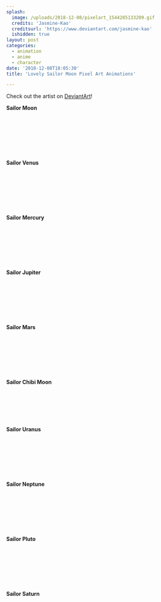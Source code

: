 ```yaml
---
splash:
  image: /uploads/2018-12-08/pixelart_1544285133209.gif
  credits: 'Jasmine-Kao'
  creditsurl: 'https://www.deviantart.com/jasmine-kao'
  ishidden: true
layout: post
categories:
  - animation
  - anime
  - character
date: '2018-12-08T18:05:30'
title: 'Lovely Sailor Moon Pixel Art Animations'

---
```

<p>Check out the artist on <a href="https://www.deviantart.com/jasmine-kao" target="_blank">DeviantArt</a>!</p><p><strong>Sailor Moon</strong></p><figure contenteditable="false"><img src="data:image/svg+xml;utf8,&lt;svg xmlns=&quot;http://www.w3.org/2000/svg&quot; xmlns:xlink=&quot;http://www.w3.org/1999/xlink&quot; width=&quot;50&quot; height=&quot;100&quot;&gt;&lt;/svg&gt;" width="50" height="100" data-src="/uploads/2018-12-08/pixelart_1544285266122.gif"></figure><p><strong>Sailor Venus</strong></p><figure contenteditable="false"><img src="data:image/svg+xml;utf8,&lt;svg xmlns=&quot;http://www.w3.org/2000/svg&quot; xmlns:xlink=&quot;http://www.w3.org/1999/xlink&quot; width=&quot;50&quot; height=&quot;100&quot;&gt;&lt;/svg&gt;" width="50" height="100" data-src="/uploads/2018-12-08/pixelart_1544285285377.gif"></figure><p><strong>Sailor Mercury</strong></p><figure contenteditable="false"><img src="data:image/svg+xml;utf8,&lt;svg xmlns=&quot;http://www.w3.org/2000/svg&quot; xmlns:xlink=&quot;http://www.w3.org/1999/xlink&quot; width=&quot;50&quot; height=&quot;100&quot;&gt;&lt;/svg&gt;" width="50" height="100" data-src="/uploads/2018-12-08/pixelart_1544285305909.gif"></figure><p><strong>Sailor Jupiter</strong></p><figure contenteditable="false"><img src="data:image/svg+xml;utf8,&lt;svg xmlns=&quot;http://www.w3.org/2000/svg&quot; xmlns:xlink=&quot;http://www.w3.org/1999/xlink&quot; width=&quot;50&quot; height=&quot;100&quot;&gt;&lt;/svg&gt;" width="50" height="100" data-src="/uploads/2018-12-08/pixelart_1544285326807.gif"></figure><p><strong>Sailor Mars</strong></p><figure contenteditable="false"><img src="data:image/svg+xml;utf8,&lt;svg xmlns=&quot;http://www.w3.org/2000/svg&quot; xmlns:xlink=&quot;http://www.w3.org/1999/xlink&quot; width=&quot;50&quot; height=&quot;100&quot;&gt;&lt;/svg&gt;" width="50" height="100" data-src="/uploads/2018-12-08/pixelart_1544285346326.gif"></figure><p><strong>Sailor Chibi Moon</strong></p><figure contenteditable="false"><img src="data:image/svg+xml;utf8,&lt;svg xmlns=&quot;http://www.w3.org/2000/svg&quot; xmlns:xlink=&quot;http://www.w3.org/1999/xlink&quot; width=&quot;70&quot; height=&quot;80&quot;&gt;&lt;/svg&gt;" width="70" height="80" data-src="/uploads/2018-12-08/pixelart_1544285371431.gif"></figure><p><strong>Sailor Uranus</strong></p><figure contenteditable="false"><img src="data:image/svg+xml;utf8,&lt;svg xmlns=&quot;http://www.w3.org/2000/svg&quot; xmlns:xlink=&quot;http://www.w3.org/1999/xlink&quot; width=&quot;50&quot; height=&quot;100&quot;&gt;&lt;/svg&gt;" width="50" height="100" data-src="/uploads/2018-12-08/pixelart_1544285388633.gif"></figure><p><strong>Sailor Neptune</strong></p><figure contenteditable="false"><img src="data:image/svg+xml;utf8,&lt;svg xmlns=&quot;http://www.w3.org/2000/svg&quot; xmlns:xlink=&quot;http://www.w3.org/1999/xlink&quot; width=&quot;50&quot; height=&quot;100&quot;&gt;&lt;/svg&gt;" width="50" height="100" data-src="/uploads/2018-12-08/pixelart_1544285408451.gif"></figure><p><strong>Sailor Pluto</strong></p><figure contenteditable="false"><img src="data:image/svg+xml;utf8,&lt;svg xmlns=&quot;http://www.w3.org/2000/svg&quot; xmlns:xlink=&quot;http://www.w3.org/1999/xlink&quot; width=&quot;50&quot; height=&quot;100&quot;&gt;&lt;/svg&gt;" width="50" height="100" data-src="/uploads/2018-12-08/pixelart_1544285426425.gif"></figure><p><strong>Sailor Saturn</strong></p><figure contenteditable="false"><img src="data:image/svg+xml;utf8,&lt;svg xmlns=&quot;http://www.w3.org/2000/svg&quot; xmlns:xlink=&quot;http://www.w3.org/1999/xlink&quot; width=&quot;50&quot; height=&quot;100&quot;&gt;&lt;/svg&gt;" width="50" height="100" data-src="/uploads/2018-12-08/pixelart_1544285449257.gif"></figure>